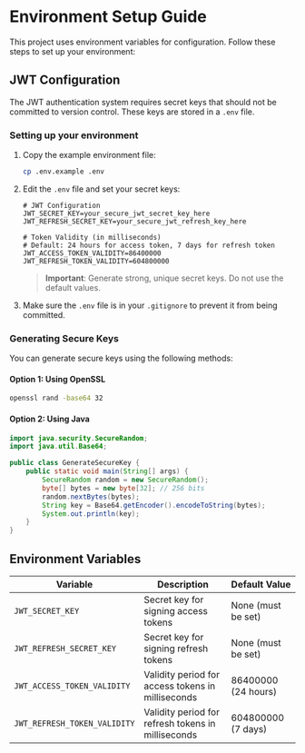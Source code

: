 # Environment Setup Guide

This project uses environment variables for configuration. Follow these steps to set up your environment:

## JWT Configuration

The JWT authentication system requires secret keys that should not be committed to version control. These keys are stored in a `.env` file.

### Setting up your environment

1. Copy the example environment file:
   ```bash
   cp .env.example .env
   ```

2. Edit the `.env` file and set your secret keys:
   ```
   # JWT Configuration
   JWT_SECRET_KEY=your_secure_jwt_secret_key_here
   JWT_REFRESH_SECRET_KEY=your_secure_jwt_refresh_key_here
   
   # Token Validity (in milliseconds)
   # Default: 24 hours for access token, 7 days for refresh token
   JWT_ACCESS_TOKEN_VALIDITY=86400000
   JWT_REFRESH_TOKEN_VALIDITY=604800000
   ```

   > **Important**: Generate strong, unique secret keys. Do not use the default values.

3. Make sure the `.env` file is in your `.gitignore` to prevent it from being committed.

### Generating Secure Keys

You can generate secure keys using the following methods:

#### Option 1: Using OpenSSL
```bash
openssl rand -base64 32
```

#### Option 2: Using Java
```java
import java.security.SecureRandom;
import java.util.Base64;

public class GenerateSecureKey {
    public static void main(String[] args) {
        SecureRandom random = new SecureRandom();
        byte[] bytes = new byte[32]; // 256 bits
        random.nextBytes(bytes);
        String key = Base64.getEncoder().encodeToString(bytes);
        System.out.println(key);
    }
}
```

## Environment Variables

| Variable | Description | Default Value |
|----------|-------------|---------------|
| `JWT_SECRET_KEY` | Secret key for signing access tokens | None (must be set) |
| `JWT_REFRESH_SECRET_KEY` | Secret key for signing refresh tokens | None (must be set) |
| `JWT_ACCESS_TOKEN_VALIDITY` | Validity period for access tokens in milliseconds | 86400000 (24 hours) |
| `JWT_REFRESH_TOKEN_VALIDITY` | Validity period for refresh tokens in milliseconds | 604800000 (7 days) |